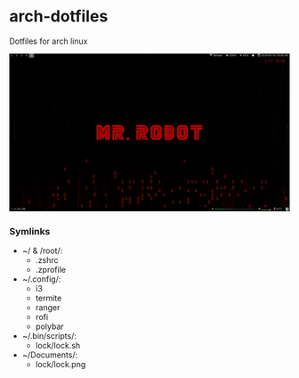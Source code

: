 # arch-dotfiles
Dotfiles for arch linux 

![Screenshot](https://raw.githubusercontent.com/planeer/arch-dotfiles/master/screenshots/screenshot.jpg)

### Symlinks
* ~/ & /root/:
    * .zshrc
    * .zprofile
* ~/.config/:
    * i3
    * termite
    * ranger
    * rofi
    * polybar
* ~/.bin/scripts/:
    * lock/lock.sh
* ~/Documents/:
    * lock/lock.png
